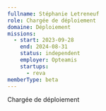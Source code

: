 ```yaml
---
fullname: Stéphanie Letreneuf
role: Chargée de déploiement
domaine: Déploiement
missions:
  - start: 2023-09-28
    end: 2024-08-31
    status: independent
    employer: Opteamis
    startups:
      - reva
memberType: beta
---
```

Chargée de déploiement